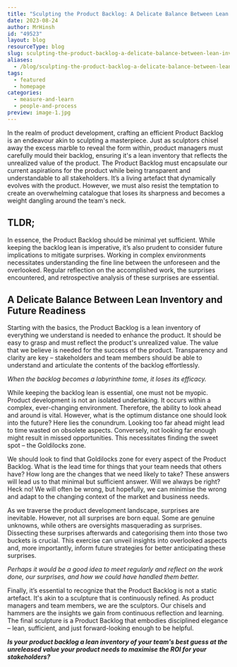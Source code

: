 ```yaml
---
title: "Sculpting the Product Backlog: A Delicate Balance Between Lean Inventory and Future Readiness"
date: 2023-08-24
author: MrHinsh
id: "49523"
layout: blog
resourceType: blog
slug: sculpting-the-product-backlog-a-delicate-balance-between-lean-inventory-and-future-readiness
aliases:
  - /blog/sculpting-the-product-backlog-a-delicate-balance-between-lean-inventory-and-future-readiness
tags:
  - featured
  - homepage
categories:
  - measure-and-learn
  - people-and-process
preview: image-1.jpg
---
```


In the realm of product development, crafting an efficient Product Backlog is an endeavour akin to sculpting a masterpiece. Just as sculptors chisel away the excess marble to reveal the form within, product managers must carefully mould their backlog, ensuring it's a lean inventory that reflects the unrealized value of the product. The Product Backlog must encapsulate our current aspirations for the product while being transparent and understandable to all stakeholders. It’s a living artefact that dynamically evolves with the product. However, we must also resist the temptation to create an overwhelming catalogue that loses its sharpness and becomes a weight dangling around the team's neck.

## TLDR;

In essence, the Product Backlog should be minimal yet sufficient. While keeping the backlog lean is imperative, it’s also prudent to consider future implications to mitigate surprises. Working in complex environments necessitates understanding the fine line between the unforeseen and the overlooked. Regular reflection on the accomplished work, the surprises encountered, and retrospective analysis of these surprises are essential.

## A Delicate Balance Between Lean Inventory and Future Readiness

Starting with the basics, the Product Backlog is a lean inventory of everything we understand is needed to enhance the product. It should be easy to grasp and must reflect the product's unrealized value. The value that we believe is needed for the success of the product. Transparency and clarity are key – stakeholders and team members should be able to understand and articulate the contents of the backlog effortlessly.

_When the backlog becomes a labyrinthine tome, it loses its efficacy._

While keeping the backlog lean is essential, one must not be myopic. Product development is not an isolated undertaking. It occurs within a complex, ever-changing environment. Therefore, the ability to look ahead and around is vital. However, what is the optimum distance one should look into the future? Here lies the conundrum. Looking too far ahead might lead to time wasted on obsolete aspects. Conversely, not looking far enough might result in missed opportunities. This necessitates finding the sweet spot – the Goldilocks zone.

We should look to find that Goldilocks zone for every aspect of the Product Backlog. What is the lead time for things that your team needs that others have? How long are the changes that we need likely to take? These answers will lead us to that minimal but sufficient answer. Will we always be right? Heck no! We will often be wrong, but hopefully, we can minimise the wrong and adapt to the changing context of the market and business needs.

As we traverse the product development landscape, surprises are inevitable. However, not all surprises are born equal. Some are genuine unknowns, while others are oversights masquerading as surprises. Dissecting these surprises afterwards and categorising them into those two buckets is crucial. This exercise can unveil insights into overlooked aspects and, more importantly, inform future strategies for better anticipating these surprises.

_Perhaps it would be a good idea to meet regularly and reflect on the work done, our surprises, and how we could have handled them better._

Finally, it’s essential to recognize that the Product Backlog is not a static artefact. It's akin to a sculpture that is continuously refined. As product managers and team members, we are the sculptors. Our chisels and hammers are the insights we gain from continuous reflection and learning. The final sculpture is a Product Backlog that embodies disciplined elegance – lean, sufficient, and just forward-looking enough to be helpful.

**_Is your product backlog a lean inventory of your team's best guess at the unreleased value your product needs to maximise the ROI for your stakeholders?_**
